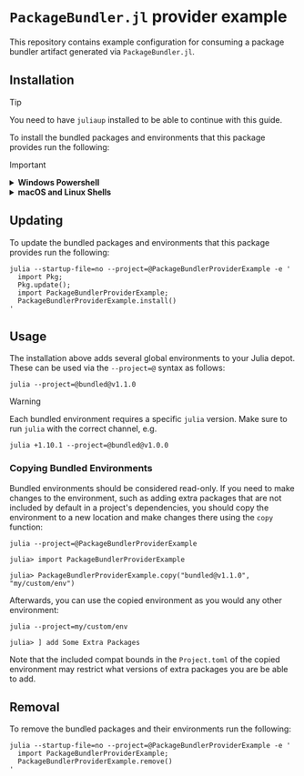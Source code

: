 # `PackageBundler.jl` provider example

This repository contains example configuration for consuming a package bundler
artifact generated via `PackageBundler.jl`.

## Installation

> [!TIP]
>
> You need to have `juliaup` installed to be able to continue with this guide.

To install the bundled packages and environments that this package provides
run the following:

> [!IMPORTANT]
> <details>
>  <summary><strong>Windows Powershell</strong></summary>
>  
> Copy and run the below code in a terminal:
>
> ```
> julia --startup-file=no --project=@PackageBundlerProviderExample -e '
>   import Pkg;
>   Pkg.add(; url = \"https://github.com/MichaelHatherly/package-bundler-provider-example\");
>   import PackageBundlerProviderExample;
>   PackageBundlerProviderExample.install()
> '
> ```
> </details>
>
> <details>
>  <summary><strong>macOS and Linux Shells</strong></summary>
>
> Copy and run the below code in a terminal:
>
> ```
> julia --startup-file=no --project=@PackageBundlerProviderExample -e '
>   import Pkg;
>   Pkg.add(; url = "https://github.com/MichaelHatherly/package-bundler-provider-example");
>   import PackageBundlerProviderExample;
>   PackageBundlerProviderExample.install()
> '
> ```
> </details>

## Updating

To update the bundled packages and environments that this package provides
run the following:

```
julia --startup-file=no --project=@PackageBundlerProviderExample -e '
  import Pkg;
  Pkg.update();
  import PackageBundlerProviderExample;
  PackageBundlerProviderExample.install()
'
```

## Usage

The installation above adds several global environments to your Julia depot. These can be used
via the `--project=@` syntax as follows:

```
julia --project=@bundled@v1.1.0
```

> [!WARNING]
>
> Each bundled environment requires a specific `julia` version. Make sure to run `julia` with
> the correct channel, e.g.
>
> ```
> julia +1.10.1 --project=@bundled@v1.0.0
> ```

### Copying Bundled Environments

Bundled environments should be considered read-only. If you need to make changes to the environment,
such as adding extra packages that are not included by default in a project's dependencies, you should
copy the environment to a new location and make changes there using the `copy` function:

```
julia --project=@PackageBundlerProviderExample

julia> import PackageBundlerProviderExample

julia> PackageBundlerProviderExample.copy("bundled@v1.1.0", "my/custom/env")

```

Afterwards, you can use the copied environment as you would any other environment:

```
julia --project=my/custom/env

julia> ] add Some Extra Packages
```

Note that the included compat bounds in the `Project.toml` of the copied
environment may restrict what versions of extra packages you are be able to add.

## Removal

To remove the bundled packages and their environments run the following:

```
julia --startup-file=no --project=@PackageBundlerProviderExample -e '
  import PackageBundlerProviderExample;
  PackageBundlerProviderExample.remove()
'
```
